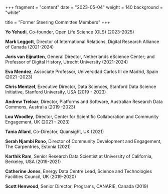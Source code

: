 +++
fragment = "content"
date = "2023-05-04"
weight = 140
background = "white"

title = "Former Steering Committee Members"
+++


**Yo Yehudi**, Co-founder, Open Life Science (OLS) (2023-2025)

**Mark Leggott**, Director of International Relations, Digital Research Alliance of Canada (2021-2024)

**Joris van Eijnatten**, General Director, Netherlands eScience Center; and Professor of Digital History, Utrecht University (2021-2024)

**Eva Mendez**, Associate Professor, Universidad Carlos III de Madrid, Spain (2021 -2023)

**Chris Mentzel**, Executive Director, Data Sciences, Stanford Data Science Initiative, Stanford University, USA (2019 - 2023)

**Andrew Treloar**, Director,  Platforms and Software, Australian Research Data Commons, Australia (2019 -2023)

**Lou Woodley**, Director, Center for Scientific Collaboration and Community Engagement, UK (2021 - 2023)

**Tania Allard**, Co-Director, Quansight, UK (2021)

**Serah Njambi Rono**, Director of Community Development and Engagement, The Carpentries, Estonia (2021)

**Karthik Ram**, Senior Research Data Scientist at University of California, Berkeley, USA (2019-2021)

**Catherine Jones**, Energy Data Centre Lead, Science and Technologies Facilities Council, UK (2019-2020)

**Scott Henwood**, Senior Director, Programs, CANARIE, Canada (2019)
